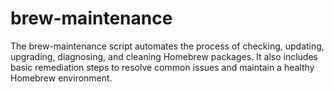 # brew-maintenance
The brew-maintenance script automates the process of checking, updating, upgrading, diagnosing, and cleaning Homebrew packages. It also includes basic remediation steps to resolve common issues and maintain a healthy Homebrew environment.
